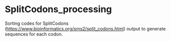# SplitCodons_processing
Sorting codes for SplitCodons (https://www.bioinformatics.org/sms2/split_codons.html) output to generate sequences for each codon.
